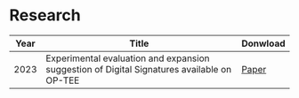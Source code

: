 # Research

| Year | Title                                                                                      | Donwload |
|------|--------------------------------------------------------------------------------------------|----------|
| 2023 | Experimental evaluation and expansion suggestion of Digital Signatures available on OP-TEE | [Paper](https://github.com/janislley/Research/blob/main/IEEE_DASC_2023/DASC_2023.pdf)    |
